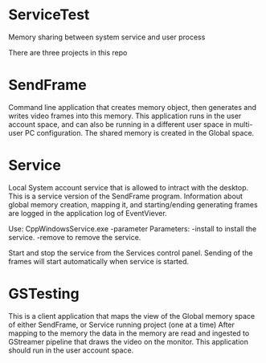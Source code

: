 # ServiceTest
Memory sharing between system service and user process

There are three projects in this repo

# SendFrame
Command line application that creates memory object, then generates and writes video frames into this memory.
This application runs in the user account space, and can also be running in a different user space in multi-user PC configuration.
The shared memory is created in the Global space.

# Service
Local System account service that is allowed to intract with the desktop. This is a service version of the SendFrame program. 
Information about global memory creation, mapping it, and starting/ending generating frames are logged in the application log of EventViever. 

Use: CppWindowsService.exe -parameter
Parameters:
 -install  to install the service.
 -remove   to remove the service.

 Start and stop the service from the Services control panel. Sending of the frames will start automatically when service is started.

 # GSTesting
 This is a client application that maps the view of the Global memory space of either SendFrame, or Service running project (one at a time)
 After mapping to the memory the data in the memory are read and ingested to GStreamer pipeline that draws the video on the monitor.
 This application should run in the user account space.
